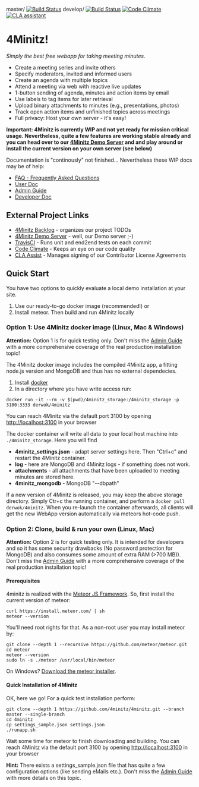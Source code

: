 
master/ [![Build Status](https://travis-ci.org/4minitz/4minitz.svg?branch=master)](https://travis-ci.org/4minitz/4minitz)
develop/ [![Build Status](https://travis-ci.org/4minitz/4minitz.svg?branch=develop)](https://travis-ci.org/4minitz/4minitz)
[![Code Climate](https://codeclimate.com/github/4minitz/4minitz/badges/gpa.svg)](https://codeclimate.com/github/4minitz/4minitz)
[![CLA assistant](https://cla-assistant.io/readme/badge/4minitz/4minitz)](https://cla-assistant.io/4minitz/4minitz)

# 4Minitz!

*Simply the best free webapp for taking meeting minutes.*

* Create a meeting series and invite others
* Specify moderators, invited and informed users
* Create an agenda with multiple topics
* Attend a meeting via web with reactive live updates
* 1-button sending of agenda, minutes and action items by email 
* Use labels to tag items for later retrieval
* Upload binary attachments to minutes (e.g., presentations, photos)
* Track open action items and unfinished topics across meetings
* Full privacy: Host your own server - it's easy!

**Important: 4Minitz is currently WIP and not yet ready for mission critical usage. 
Nevertheless, quite a few features are working stable already and you can head over to our
[4Minitz Demo Server](https://www.4minitz.com) and and play around or install the current 
version on your own server (see below)** 

Documentation is "continously" not finished... Nevertheless these WIP docs may be of help:

* [FAQ - Frequently Asked Questions](doc/faq.md)
* [User Doc](doc/user/usermanual.md)
* [Admin Guide](doc/admin/adminguide.md)
* [Developer Doc](doc/developer/developermanual.md)

## External Project Links
* [4Minitz Backlog](https://github.com/4minitz/4minitz/projects/1) - organizes our project TODOs
* [4Minitz Demo Server](https://www.4minitz.com) - well, our Demo server ;-)
* [TravisCI](https://travis-ci.org/4minitz/4minitz) - Runs unit and end2end tests on each commit
* [Code Climate](https://codeclimate.com/github/4minitz/4minitz) - Keeps an eye on our code quality 
* [CLA Assist](https://cla-assistant.io/4minitz/4minitz) - Manages signing of our Contributor License Agreements 



## Quick Start
You have two options to quickly evaluate a local demo 
installation at your site.

1. Use our ready-to-go docker image (recommended!) or
1. Install meteor. Then build and run 4Minitz locally


### Option 1: Use 4Minitz docker image (Linux, Mac & Windows)
**Attention:** Option 1 is for quick testing only.
Don't miss the [Admin Guide](doc/admin/adminguide.md)
with a more comprehensive coverage of the real production
installation topic!

The 4Minitz docker image includes the compiled 4Minitz app, a fitting 
node.js version and MongoDB and thus has no external dependecies.

1. Install [docker](https://docs.docker.com/engine/installation/)
2. In a directory where you have write access run:
```
docker run -it --rm -v $(pwd)/4minitz_storage:/4minitz_storage -p 3100:3333 derwok/4minitz
```
You can reach 4Minitz via the default port 3100 by opening 
[http://localhost:3100](http://localhost:3100) in your browser

The docker container will write all data to your local host
machine into `./4minitz_storage`. Here you will find 
* **4minitz_settings.json** - adapt server settings here. Then "Ctrl+c" 
  and restart the 4Minitz container.
* **log** - here are MongoDB and 4Minitz logs - if something does not work.
* **attachments** - all attachments that have been uploaded
  to meeting minutes are stored here.
* **4minitz_mongodb** - MongoDB "--dbpath"
     
If a new version of 4Minitz is released, you may keep the above storage 
directory. Simply Ctr+c the running container, and perform a `docker pull
derwok/4minitz`. 
When you re-launch the container afterwards, all clients will get 
the new WebApp version automatically via meteors hot-code push.



### Option 2: Clone, build & run your own (Linux, Mac)
**Attention:** Option 2 is for quick testing only.
It is intended for developers and so it has some security drawbacks (No
password protection for MongoDB) and also consumes some amount of extra RAM
(>700 MB)). Don't miss the [Admin Guide](doc/admin/adminguide.md)
with a more comprehensive coverage of the real production installation topic!

#### Prerequisites
4minitz is realized with the [Meteor JS Framework](http://www.meteor.com). So, first install the current version of meteor:

    curl https://install.meteor.com/ | sh
    meteor --version

You'll need root rights for that. As a non-root user you may install
meteor by:

    git clone --depth 1 --recursive https://github.com/meteor/meteor.git
    cd meteor
    meteor --version
    sudo ln -s ./meteor /usr/local/bin/meteor

On Windows? [Download the meteor installer](https://install.meteor.com/windows). 

#### Quick Installation of 4Minitz   
OK, here we go! For a quick test installation perform:

    git clone --depth 1 https://github.com/4minitz/4minitz.git --branch master --single-branch
    cd 4minitz
    cp settings_sample.json settings.json
    ./runapp.sh

Wait some time for meteor to finish downloading and building. 
You can reach 4Minitz via the default port 3100 by opening 
[http://localhost:3100](http://localhost:3100) in your browser

**Hint:** There exists a settings_sample.json file that has quite a few configuration options
(like sending eMails etc.). Don't miss the [Admin Guide](doc/admin/adminguide.md) with more details
 on this topic.
 